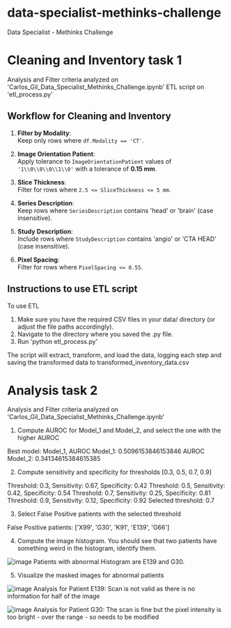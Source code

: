 # data-specialist-methinks-challenge
Data Specialist - Methinks Challenge

# Cleaning and Inventory task 1

Analysis and Filter criteria analyzed on 'Carlos_Gil_Data_Specialist_Methinks_Challenge.ipynb'
ETL script on 'etl_process.py'

## Workflow for Cleaning and Inventory

1. **Filter by Modality**:  
   Keep only rows where `df.Modality == 'CT'`.

2. **Image Orientation Patient**:  
   Apply tolerance to `ImageOrientationPatient` values of `'1\\0\\0\\0\\1\\0'` with a tolerance of **0.15 mm**.

3. **Slice Thickness**:  
   Filter for rows where `2.5 <= SliceThickness <= 5 mm`.

4. **Series Description**:  
   Keep rows where `SeriesDescription` contains 'head' or 'brain' (case insensitive).

5. **Study Description**:  
   Include rows where `StudyDescription` contains 'angio' or 'CTA HEAD' (case insensitive).

6. **Pixel Spacing**:  
   Filter for rows where `PixelSpacing <= 0.55`.

## Instructions to use ETL script
To use ETL 
1. Make sure you have the required CSV files in your data/ directory (or adjust the file paths accordingly).
2. Navigate to the directory where you saved the .py file.
3. Run 'python etl_process.py'

The script will extract, transform, and load the data, logging each step and saving the transformed data to transformed_inventory_data.csv

# Analysis task 2

Analysis and Filter criteria analyzed on 'Carlos_Gil_Data_Specialist_Methinks_Challenge.ipynb'

1. Compute AUROC for Model_1 and Model_2, and select the one with the higher AUROC 

Best model: Model_1, 
AUROC Model_1: 0.5096153846153846 
AUROC Model_2: 0.34134615384615385 

2. Compute sensitivity and specificity for thresholds [0.3, 0.5, 0.7, 0.9] 

Threshold: 0.3, Sensitivity: 0.67, Specificity: 0.42
Threshold: 0.5, Sensitivity: 0.42, Specificity: 0.54
Threshold: 0.7, Sensitivity: 0.25, Specificity: 0.81
Threshold: 0.9, Sensitivity: 0.12, Specificity: 0.92
Selected threshold: 0.7 

3. Select False Positive patients with the selected threshold 

False Positive patients: ['X99', 'G30', 'K91', 'E139', 'G66']

4. Compute the image histogram. You should see that two patients have something weird in the histogram, identify them.

![image](https://github.com/user-attachments/assets/3beeac15-c334-4927-8999-9ec6ffe9c035)
Patients with abnormal Histogram are E139 and G30.

5. Visualize the masked images for abnormal patients

![image](https://github.com/user-attachments/assets/7faa40f6-4966-4701-923e-6eacc0a12115)
Analysis for Patient E139:
Scan is not valid as there is no information for half of the image

![image](https://github.com/user-attachments/assets/e2f29ed0-6a4a-43c4-973d-bfd81aa6b95a)
Analysis for Patient G30:
The scan is fine but the pixel intensity is too bright - over the range - so needs to be modified

